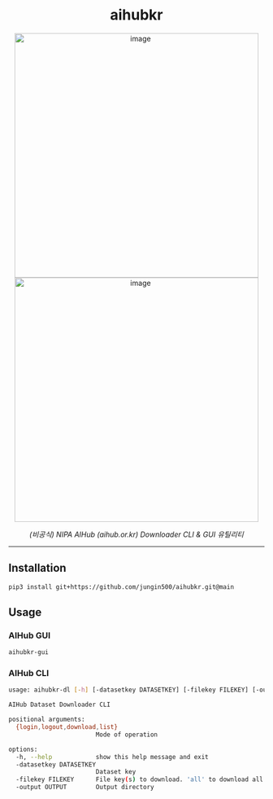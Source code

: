 <center>
  
# aihubkr
  
</center>

<p align="center"><img width="480" alt="image" src="https://github.com/user-attachments/assets/f694dc2d-12fc-4d32-af47-ca1f448c5e56"> <img width="480" alt="image" src="https://github.com/user-attachments/assets/6251aeaa-6e7b-4687-a236-8af08f6b9d93"></p>

<p align="center"><i>(비공식) NIPA AIHub (aihub.or.kr) Downloader CLI & GUI 유틸리티</i></p>

---

## Installation
```bash
pip3 install git+https://github.com/jungin500/aihubkr.git@main
```

## Usage
### AIHub GUI
```bash
aihubkr-gui
```
### AIHub CLI
```bash
usage: aihubkr-dl [-h] [-datasetkey DATASETKEY] [-filekey FILEKEY] [-output OUTPUT] {login,logout,download,list}

AIHub Dataset Downloader CLI

positional arguments:
  {login,logout,download,list}
                        Mode of operation

options:
  -h, --help            show this help message and exit
  -datasetkey DATASETKEY
                        Dataset key
  -filekey FILEKEY      File key(s) to download. 'all' to download all files.
  -output OUTPUT        Output directory
```
